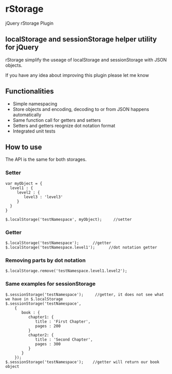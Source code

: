 rStorage
========

jQuery rStorage Plugin

## localStorage and sessionStorage helper utility for jQuery

rStorage simplify the useage of localStorage and sessionStorage with JSON objects.

If you have any idea about improving this plugin please let me know

## Functionalities

* Simple namespacing
* Store objects and encoding, decoding to or from JSON happens automatically
* Same function call for getters and setters
* Setters and getters reognize dot notation format
* Integrated unit tests

## How to use

The API is the same for both storages.

### Setter

    var myObject = {
      level1 : {
         level2 : {
            level3 : 'level3'
         }
      }
    }
    
    $.localStorage('testNamespace', myObject);     //setter

### Getter

    $.localStorage('testNamespace');      //getter
    $.localStorage('testNamespace.level1');      //dot notation getter

### Removing parts by dot notation

    $.localStorage.remove('testNamespace.level1.level2');

### Same examples for sessionStorage

    $.sessionStorage('testNamespace');     //getter, it does not see what we have in $.localStorage
    $.sessionStorage('testNamespace',
        {
           book : {
              chapter1: {
                 title : 'First Chapter',
                 pages : 200
              }
              chapter2: {
                 title : 'Second Chapter',
                 pages : 300
              }
           }
        });
    $.sessionStorage('testNamespace');    //getter will return our book object